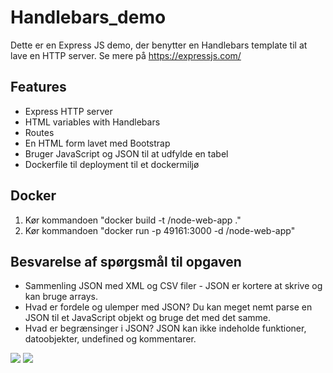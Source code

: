 # Handlebars_demo
Dette er en Express JS demo, der benytter en Handlebars template til at lave en HTTP server. Se mere på https://expressjs.com/


## Features
* Express HTTP server
* HTML variables with Handlebars
* Routes
* En HTML form lavet med Bootstrap
* Bruger JavaScript og JSON til at udfylde en tabel
* Dockerfile til deployment til et dockermiljø

## Docker
1. Kør kommandoen "docker build -t <your username>/node-web-app ."
2. Kør kommandoen "docker run -p 49161:3000 -d <your username>/node-web-app"

## Besvarelse af spørgsmål til opgaven
* Sammenling JSON med XML og CSV filer - JSON er kortere at skrive og kan bruge arrays.
* Hvad er fordele og ulemper med JSON? Du kan meget nemt parse en JSON til et JavaScript objekt og bruge det med det samme.
* Hvad er begrænsinger i JSON? JSON kan ikke indeholde funktioner, datoobjekter, undefined og kommentarer.

![](https://i.imgur.com/EFTD1DM.png)
![](https://i.imgur.com/W1FZz88.png)
